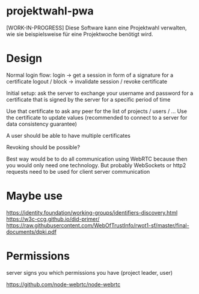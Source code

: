 <!--
projektwahl - Diese Software kann eine Projektwahl verwalten, wie sie beispielsweise für eine Projektwoche benötigt wird.

Copyright (C) 2020 Moritz Hedtke <Moritz.Hedtke@t-online.de>

This program is free software: you can redistribute it and/or modify it under
the terms of the GNU Affero General Public License as published by the Free
Software Foundation, either version 3 of the License, or (at your option)
any later version.

This program is distributed in the hope that it will be useful, but WITHOUT
ANY WARRANTY; without even the implied warranty of MERCHANTABILITY or FITNESS
FOR A PARTICULAR PURPOSE. See the GNU Affero General Public License for more
details.

You should have received a copy of the GNU Affero General Public License along
with this program. If not, see <https://www.gnu.org/licenses/>.


SPDX-FileCopyrightText: 2020 Moritz Hedtke <Moritz.Hedtke@t-online.de>

SPDX-License-Identifier: AGPL-3.0-or-later
-->
# projektwahl-pwa
[WORK-IN-PROGRESS] Diese Software kann eine Projektwahl verwalten, wie sie beispielsweise für eine Projektwoche benötigt wird.

# Design

Normal login flow:
login -> get a session in form of a signature for a certificate
logout / block -> invalidate session / revoke certificate



Initial setup: ask the server to exchange your username and password for a certificate that is signed by the server for a specific period of time

Use that certificate to ask any peer for the list of projects / users / ...
Use the certificate to update values (recommended to connect to a server for data consistency guarantee)

A user should be able to have multiple certificates

Revoking should be possible?

Best way would be to do all communication using WebRTC because then you would only need one technology. But probably WebSockets or http2 requests need to be used for client server communication


# Maybe use
https://identity.foundation/working-groups/identifiers-discovery.html
https://w3c-ccg.github.io/did-primer/
https://raw.githubusercontent.com/WebOfTrustInfo/rwot1-sf/master/final-documents/dpki.pdf

# Permissions

server signs you which permissions you have (project leader, user)

https://github.com/node-webrtc/node-webrtc
